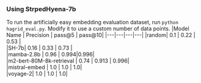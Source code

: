 ### Using StrpedHyena-7b  
To run the artificially easy embedding evaluation dataset, run ``python hagrid_eval.py``. Modify it to use a custom number of data points. 
|Model Name | Precision | pass@5 | pass@10|
|---|---|---|---|
|random| 0.1 | 0.22 | 0.53 |  
|SH-7b| 0.16 | 0.33 | 0.73 |  
|mamba-2.8b | 0.96 | 0.994|0.996|  
|m2-bert-80M-8k-retrieval | 0.74 | 0.913 | 0.996|  
|mistral-embed | 1.0 | 1.0 | 1.0|  
|voyage-2| 1.0 | 1.0 | 1.0|
